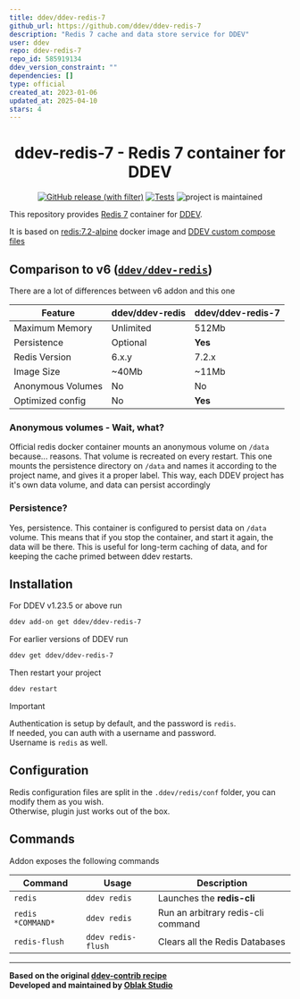 ```yaml
---
title: ddev/ddev-redis-7
github_url: https://github.com/ddev/ddev-redis-7
description: "Redis 7 cache and data store service for DDEV"
user: ddev
repo: ddev-redis-7
repo_id: 585919134
ddev_version_constraint: ""
dependencies: []
type: official
created_at: 2023-01-06
updated_at: 2025-04-10
stars: 4
---
```


<div align="center">

# ddev-redis-7 - Redis 7 container for DDEV

[![GitHub release (with filter)](https://img.shields.io/github/v/release/ddev/ddev-redis-7)](https://github.com/ddev/ddev-redis-7/releases)
[![Tests](https://github.com/ddev/ddev-redis-7/actions/workflows/cron_tests.yml/badge.svg)](https://github.com/ddev/ddev-redis-7/actions/workflows/cron_tests.yml)
![project is maintained](https://img.shields.io/maintenance/yes/2024.svg)

</div>

This repository provides [Redis 7](https://redis.com) container for [DDEV](https://ddev.readthedocs.io/).

It is based on [redis:7.2-alpine](https://hub.docker.com/_/redis/tags?page=1&name=7) docker image and [DDEV custom compose files](https://ddev.readthedocs.io/en/stable/users/extend/custom-compose-files/)

## Comparison to **v6** ([`ddev/ddev-redis`](https://github.com/ddev/ddev-redis))

There are a lot of differences between v6 addon and this one

| Feature           | ddev/ddev-redis  | ddev/ddev-redis-7 |
| ----------------- | ---------------- | ----------------- |
| Maximum Memory    | Unlimited        | 512Mb             |
| Persistence       | Optional         | **Yes**           |
| Redis Version     | 6.x.y            | 7.2.x             |
| Image Size        | ~40Mb            | ~11Mb             |
| Anonymous Volumes | No               | No                |
| Optimized config  | No               | **Yes**           |

### Anonymous volumes - Wait, what?

Official redis docker container mounts an anonymous volume on `/data` because... reasons. That volume is recreated on every restart. This one mounts the persistence directory on `/data` and names it according to the project name, and gives it a proper label. This way, each DDEV project has it's own data volume, and data can persist accordingly

### Persistence?

Yes, persistence. This container is configured to persist data on `/data` volume. This means that if you stop the container, and start it again, the data will be there. This is useful for long-term caching of data, and for keeping the cache primed between ddev restarts.

## Installation

For DDEV v1.23.5 or above run

```sh
ddev add-on get ddev/ddev-redis-7
```

For earlier versions of DDEV run

```sh
ddev get ddev/ddev-redis-7
```

Then restart your project

```sh
ddev restart
```

> [!IMPORTANT]  
> Authentication is setup by default, and the password is `redis`.  
> If needed, you can auth with a username and password.  
> Username is `redis` as well.

## Configuration

Redis configuration files are split in the `.ddev/redis/conf` folder, you can modify them as you wish.  
Otherwise, plugin just works out of the box.

## Commands

Addon exposes the following commands

| Command           | Usage              | Description                        |
| ----------------- | ------------------ | ---------------------------------- |
| `redis`           | `ddev redis`       | Launches the **redis-cli**         |
| `redis *COMMAND*` | `ddev redis`       | Run an arbitrary redis-cli command |
| `redis-flush`     | `ddev redis-flush` | Clears all the Redis Databases     |
___

**Based on the original [ddev-contrib recipe](https://github.com/ddev/ddev-contrib/tree/master/docker-compose-services/mongodb)**  
**Developed and maintained by [Oblak Studio](https://github.com/oblakstudio)**
